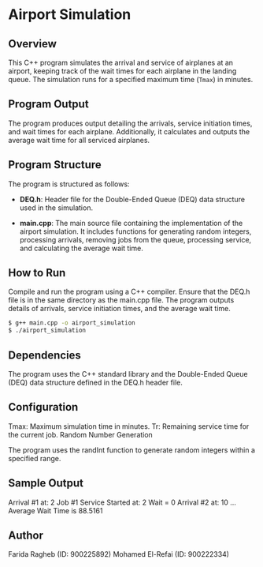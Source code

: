 # Airport Simulation

## Overview

This C++ program simulates the arrival and service of airplanes at an airport, keeping track of the wait times for each airplane in the landing queue. The simulation runs for a specified maximum time (`Tmax`) in minutes.

## Program Output

The program produces output detailing the arrivals, service initiation times, and wait times for each airplane. Additionally, it calculates and outputs the average wait time for all serviced airplanes.

## Program Structure

The program is structured as follows:

- **DEQ.h**: Header file for the Double-Ended Queue (DEQ) data structure used in the simulation.

- **main.cpp**: The main source file containing the implementation of the airport simulation. It includes functions for generating random integers, processing arrivals, removing jobs from the queue, processing service, and calculating the average wait time.

## How to Run

Compile and run the program using a C++ compiler. Ensure that the DEQ.h file is in the same directory as the main.cpp file. The program outputs details of arrivals, service initiation times, and the average wait time.

```bash
$ g++ main.cpp -o airport_simulation
$ ./airport_simulation
```

## Dependencies

The program uses the C++ standard library and the Double-Ended Queue (DEQ) data structure defined in the DEQ.h header file.

## Configuration

Tmax: Maximum simulation time in minutes.
Tr: Remaining service time for the current job.
Random Number Generation

The program uses the randInt function to generate random integers within a specified range.

## Sample Output
Arrival #1 at: 2
Job #1 Service Started at: 2 Wait = 0
Arrival #2 at: 10
...
Average Wait Time is 88.5161

## Author

Farida Ragheb (ID: 900225892)
Mohamed El-Refai (ID: 900222334)
